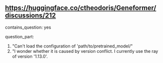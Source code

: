 ## https://huggingface.co/ctheodoris/Geneformer/discussions/212

contains_question: yes

question_part: 
1. "Can't load the configuration of 'path/to/pretrained_model/"
2. "I wonder whether it is caused by version conflict. I currently use the ray of version '1.13.0'.